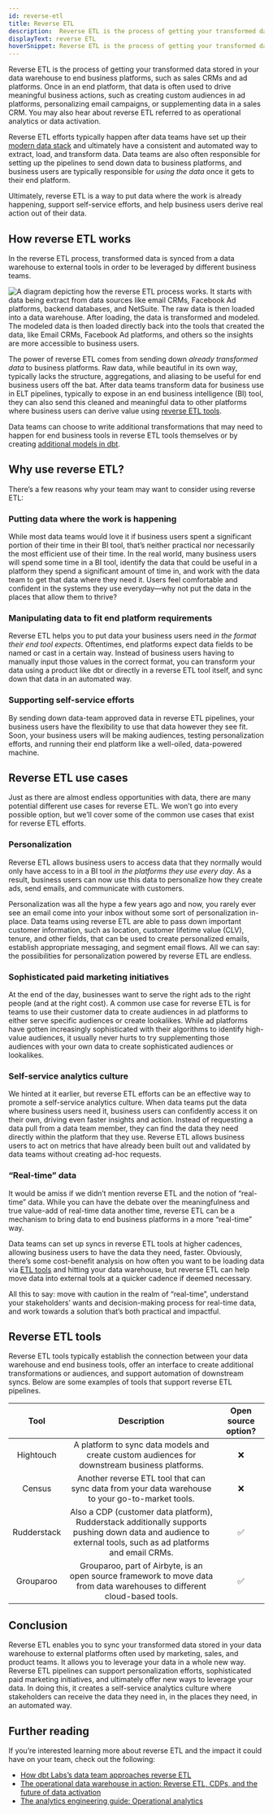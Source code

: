 ```yaml
---
id: reverse-etl
title: Reverse ETL
description:  Reverse ETL is the process of getting your transformed data stored in your data warehouse to end business platforms, such as sales CRMs and ad platforms
displayText: reverse ETL
hoverSnippet: Reverse ETL is the process of getting your transformed data stored in your data warehouse to end business platforms, such as sales CRMs and ad platforms. 
---
```


<head>
    <title>Reverse ETL, demystified: What it is in plain english</title>
</head>

Reverse ETL is the process of getting your transformed data stored in your data warehouse to end business platforms, such as sales CRMs and ad platforms. Once in an end platform, that data is often used to drive meaningful business actions, such as creating custom audiences in ad platforms, personalizing email campaigns, or supplementing data in a sales CRM. You may also hear about reverse ETL referred to as operational analytics or data activation.

Reverse ETL efforts typically happen after data teams have set up their [modern data stack](https://www.getdbt.com/blog/future-of-the-modern-data-stack/) and ultimately have a consistent and automated way to extract, load, and transform data. Data teams are also often responsible for setting up the pipelines to send down data to business platforms, and business users are typically responsible for *using the data* once it gets to their end platform.

Ultimately, reverse ETL is a way to put data where the work is already happening, support self-service efforts, and help business users derive real action out of their data.

## How reverse ETL works

In the reverse ETL process, transformed data is synced from a data warehouse to external tools in order to be leveraged by different business teams.

![A diagram depicting how the reverse ETL process works. It starts with data being extract from data sources like email CRMs, Facebook Ad platforms, backend databases, and NetSuite. The raw data is then loaded into a data warehouse. After loading, the data is transformed and modeled. The modeled data is then loaded directly back into the tools that created the data, like Email CRMs, Facebook Ad platforms, and others so the insights are more accessible to business users.](/img/docs/terms/reverse-etl/reverse-etl-diagram.png)

The power of reverse ETL comes from sending down *already transformed data* to business platforms. Raw data, while beautiful in its own way, typically lacks the structure, aggregations, and aliasing to be useful for end business users off the bat. After data teams transform data for business use in ELT pipelines, typically to expose in an end business intelligence (BI) tool, they can also send this cleaned and meaningful data to other platforms where business users can derive value using [reverse ETL tools](#reverse-etl-tools).

Data teams can choose to write additional transformations that may need to happen for end business tools in reverse ETL tools themselves or by creating [additional models in dbt](https://getdbt.com/open-source-data-culture/reverse-etl-playbook/).

## Why use reverse ETL?

There’s a few reasons why your team may want to consider using reverse ETL:

### Putting data where the work is happening

While most data teams would love it if business users spent a significant portion of their time in their BI tool, that’s neither practical nor necessarily the most efficient use of their time. In the real world, many business users will spend some time in a BI tool, identify the data that could be useful in a platform they spend a significant amount of time in, and work with the data team to get that data where they need it. Users feel comfortable and confident in the systems they use everyday—why not put the data in the places that allow them to thrive?

### Manipulating data to fit end platform requirements

Reverse ETL helps you to put data your business users need *in the format their end tool expects*. Oftentimes, end platforms expect data fields to be named or cast in a certain way. Instead of business users having to manually input those values in the correct format, you can transform your data using a product like dbt or directly in a reverse ETL tool itself, and sync down that data in an automated way.

### Supporting self-service efforts

By sending down data-team approved data in reverse ETL pipelines, your business users have the flexibility to use that data however they see fit. Soon, your business users will be making audiences, testing personalization efforts, and running their end platform like a well-oiled, data-powered machine.


## Reverse ETL use cases

Just as there are almost endless opportunities with data, there are many potential different use cases for reverse ETL. We won’t go into every possible option, but we’ll cover some of the common use cases that exist for reverse ETL efforts.

### Personalization

Reverse ETL allows business users to access data that they normally would only have access to in a BI tool *in the platforms they use every day*. As a result, business users can now use this data to personalize how they create ads, send emails, and communicate with customers.

Personalization was all the hype a few years ago and now, you rarely ever see an email come into your inbox without some sort of personalization in-place. Data teams using reverse ETL are able to pass down important customer information, such as location, customer lifetime value (CLV), tenure, and other fields, that can be used to create personalized emails, establish appropriate messaging, and segment email flows. All we can say: the possibilities for personalization powered by reverse ETL are endless.

### Sophisticated paid marketing initiatives 

At the end of the day, businesses want to serve the right ads to the right people (and at the right cost). A common use case for reverse ETL is for teams to use their customer data to create audiences in ad platforms to either serve specific audiences or create lookalikes. While ad platforms have gotten increasingly sophisticated with their algorithms to identify high-value audiences, it usually never hurts to try supplementing those audiences with your own data to create sophisticated audiences or lookalikes.

### Self-service analytics culture

We hinted at it earlier, but reverse ETL efforts can be an effective way to promote a self-service analytics culture. When data teams put the data where business users need it, business users can confidently access it on their own, driving even faster insights and action. Instead of requesting a data pull from a data team member, they can find the data they need directly within the platform that they use. Reverse ETL allows business users to act on metrics that have already been built out and validated by data teams without creating ad-hoc requests.

### “Real-time” data

It would be amiss if we didn’t mention reverse ETL and the notion of “real-time” data. While you can have the debate over the meaningfulness and true value-add of real-time data another time, reverse ETL can be a mechanism to bring data to end business platforms in a more “real-time” way.

Data teams can set up syncs in reverse ETL tools at higher cadences, allowing business users to have the data they need, faster. Obviously, there’s some cost-benefit analysis on how often you want to be loading data via [ETL tools](https://www.getdbt.com/analytics-engineering/etl-tools-a-love-letter/) and hitting your data warehouse, but reverse ETL can help move data into external tools at a quicker cadence if deemed necessary.

All this to say: move with caution in the realm of “real-time”, understand your stakeholders’ wants and decision-making process for real-time data, and work towards a solution that’s both practical and impactful.

## Reverse ETL tools

Reverse ETL tools typically establish the connection between your data warehouse and end business tools, offer an interface to create additional transformations or audiences, and support automation of downstream syncs. Below are some examples of tools that support reverse ETL pipelines.

| Tool | Description | Open source option? |
|:---:|:---:|:---:|
| Hightouch | A platform to sync data models and create custom audiences for downstream business platforms. | :x: |
| Census | Another reverse ETL tool that can sync data from your data warehouse to your go-to-market tools. | :x: |
| Rudderstack | Also a CDP (customer data platform), Rudderstack additionally supports pushing down data and audience to external tools, such as ad platforms and email CRMs. | :white_check_mark: |
| Grouparoo | Grouparoo, part of Airbyte, is an open source framework to move data from data warehouses to different cloud-based tools. | :white_check_mark: |

## Conclusion

Reverse ETL enables you to sync your transformed data stored in your data warehouse to external platforms often used by marketing, sales, and product teams. It allows you to leverage your data in a whole new way. Reverse ETL pipelines can support personalization efforts, sophisticated paid marketing initiatives, and ultimately offer new ways to leverage your data. In doing this, it creates a self-service analytics culture where stakeholders can receive the data they need in, in the places they need, in an automated way.

## Further reading

If you’re interested learning more about reverse ETL and the impact it could have on your team, check out the following:

- [How dbt Labs’s data team approaches reverse ETL](https://getdbt.com/open-source-data-culture/reverse-etl-playbook/)
- [The operational data warehouse in action: Reverse ETL, CDPs, and the future of data activation](https://www.getdbt.com/coalesce-2021/operational-data-warehouse-reverse-etl-cdp-data-activation/)
- [The analytics engineering guide: Operational analytics](https://www.getdbt.com/analytics-engineering/use-cases/operational-analytics/)
